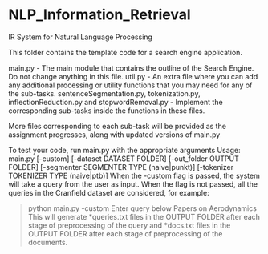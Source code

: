 # NLP_Information_Retrieval
IR System for Natural Language Processing

This folder contains the template code for a search engine application. 

main.py - The main module that contains the outline of the Search Engine. Do not change anything in this file.
util.py - An extra file where you can add any additional processing or utility functions that you may need for any of the sub-tasks.
sentenceSegmentation.py, tokenization.py, inflectionReduction.py and stopwordRemoval.py - Implement the corresponding sub-tasks inside the functions in these files.

More files corresponding to each sub-task will be provided as the assignment progresses, along with updated versions of main.py

To test your code, run main.py with the appropriate arguments
Usage: main.py [-custom] [-dataset DATASET FOLDER] [-out_folder OUTPUT FOLDER]
               [-segmenter SEGMENTER TYPE (naive|punkt)] [-tokenizer TOKENIZER TYPE (naive|ptb)] 
When the -custom flag is passed, the system will take a query from the user as input. When the flag is not passed, all the queries in the Cranfield dataset are considered, for example:
> python main.py -custom
> Enter query below
> Papers on Aerodynamics
This will generate *queries.txt files in the OUTPUT FOLDER after each stage of preprocessing of the query and *docs.txt files in the OUTPUT FOLDER after each stage of preprocessing of the documents.
